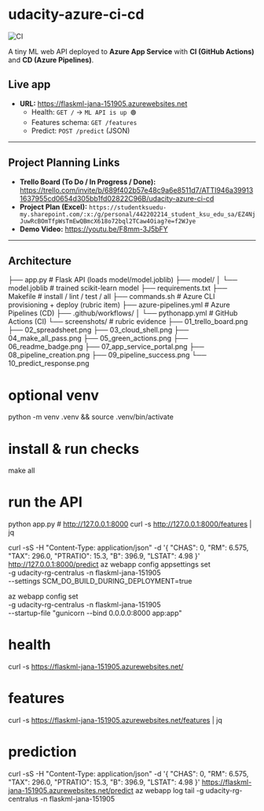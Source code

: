# udacity-azure-ci-cd

![CI](https://github.com/JanaAlharbi3/udacity-azure-ci-cd/actions/workflows/pythonapp.yml/badge.svg)

A tiny ML web API deployed to **Azure App Service** with **CI (GitHub Actions)** and **CD (Azure Pipelines)**.

## Live app

- **URL:** https://flaskml-jana-151905.azurewebsites.net  
  - Health: `GET /` → `ML API is up 🟢`  
  - Features schema: `GET /features`  
  - Predict: `POST /predict` (JSON)

---

## Project Planning Links

- **Trello Board (To Do / In Progress / Done):**  
  https://trello.com/invite/b/689f402b57e48c9a6e8511d7/ATTI946a399131637955cd0654d305bb1fd02822C96B/udacity-azure-ci-cd
- **Project Plan (Excel):** `https://studentksuedu-my.sharepoint.com/:x:/g/personal/442202214_student_ksu_edu_sa/EZ4NjJuwRcBOmTfpWsTmEwQBmcX618o72bql2TCaw4Oiag?e=f2WJye`
- **Demo Video:** https://youtu.be/F8mm-3J5bFY

---

## Architecture     



├── app.py                    # Flask API (loads model/model.joblib)
├── model/
│   └── model.joblib          # trained scikit-learn model
├── requirements.txt
├── Makefile                  # install / lint / test / all
├── commands.sh               # Azure CLI provisioning + deploy (rubric item)
├── azure-pipelines.yml       # Azure Pipelines (CD)
├── .github/workflows/
│   └── pythonapp.yml         # GitHub Actions (CI)
└── screenshots/              # rubric evidence
    ├── 01_trello_board.png
    ├── 02_spreadsheet.png
    ├── 03_cloud_shell.png
    ├── 04_make_all_pass.png
    ├── 05_green_actions.png
    ├── 06_readme_badge.png
    ├── 07_app_service_portal.png
    ├── 08_pipeline_creation.png
    ├── 09_pipeline_success.png
    └── 10_predict_response.png
# optional venv
python -m venv .venv && source .venv/bin/activate

# install & run checks
make all

# run the API
python app.py    # http://127.0.0.1:8000
curl -s http://127.0.0.1:8000/features | jq

curl -sS -H "Content-Type: application/json" -d '{
  "CHAS": 0, "RM": 6.575, "TAX": 296.0, "PTRATIO": 15.3, "B": 396.9, "LSTAT": 4.98
}' http://127.0.0.1:8000/predict
az webapp config appsettings set \
  -g udacity-rg-centralus -n flaskml-jana-151905 \
  --settings SCM_DO_BUILD_DURING_DEPLOYMENT=true

az webapp config set \
  -g udacity-rg-centralus -n flaskml-jana-151905 \
  --startup-file "gunicorn --bind 0.0.0.0:8000 app:app"
# health
curl -s https://flaskml-jana-151905.azurewebsites.net/

# features
curl -s https://flaskml-jana-151905.azurewebsites.net/features | jq

# prediction
curl -sS -H "Content-Type: application/json" -d '{
  "CHAS": 0, "RM": 6.575, "TAX": 296.0, "PTRATIO": 15.3, "B": 396.9, "LSTAT": 4.98
}' https://flaskml-jana-151905.azurewebsites.net/predict
az webapp log tail -g udacity-rg-centralus -n flaskml-jana-151905
